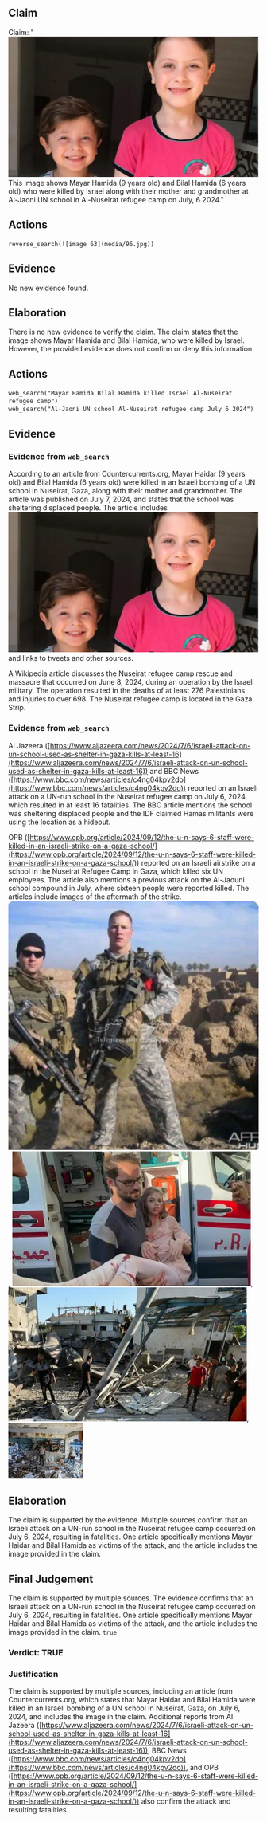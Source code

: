 ## Claim
Claim: "![image 63](media/96.jpg) This image shows Mayar Hamida (9 years old) and Bilal Hamida (6 years old) who were killed by Israel along with their mother and grandmother at Al-Jaoni UN school in Al-Nuseirat refugee camp on July, 6 2024."

## Actions
```
reverse_search(![image 63](media/96.jpg))
```

## Evidence
No new evidence found.

## Elaboration
There is no new evidence to verify the claim. The claim states that the image shows Mayar Hamida and Bilal Hamida, who were killed by Israel. However, the provided evidence does not confirm or deny this information.


## Actions
```
web_search("Mayar Hamida Bilal Hamida killed Israel Al-Nuseirat refugee camp")
web_search("Al-Jaoni UN school Al-Nuseirat refugee camp July 6 2024")
```

## Evidence
### Evidence from `web_search`
According to an article from Countercurrents.org, Mayar Haidar (9 years old) and Bilal Hamida (6 years old) were killed in an Israeli bombing of a UN school in Nuseirat, Gaza, along with their mother and grandmother. The article was published on July 7, 2024, and states that the school was sheltering displaced people. The article includes ![image 63](media/96.jpg) and links to tweets and other sources.

A Wikipedia article discusses the Nuseirat refugee camp rescue and massacre that occurred on June 8, 2024, during an operation by the Israeli military. The operation resulted in the deaths of at least 276 Palestinians and injuries to over 698. The Nuseirat refugee camp is located in the Gaza Strip.


### Evidence from `web_search`
Al Jazeera ([https://www.aljazeera.com/news/2024/7/6/israeli-attack-on-un-school-used-as-shelter-in-gaza-kills-at-least-16](https://www.aljazeera.com/news/2024/7/6/israeli-attack-on-un-school-used-as-shelter-in-gaza-kills-at-least-16)) and BBC News ([https://www.bbc.com/news/articles/c4ng04kpv2do](https://www.bbc.com/news/articles/c4ng04kpv2do)) reported on an Israeli attack on a UN-run school in the Nuseirat refugee camp on July 6, 2024, which resulted in at least 16 fatalities. The BBC article mentions the school was sheltering displaced people and the IDF claimed Hamas militants were using the location as a hideout.

OPB ([https://www.opb.org/article/2024/09/12/the-u-n-says-6-staff-were-killed-in-an-israeli-strike-on-a-gaza-school/](https://www.opb.org/article/2024/09/12/the-u-n-says-6-staff-were-killed-in-an-israeli-strike-on-a-gaza-school/)) reported on an Israeli airstrike on a school in the Nuseirat Refugee Camp in Gaza, which killed six UN employees. The article also mentions a previous attack on the Al-Jaouni school compound in July, where sixteen people were reported killed. The articles include images of the aftermath of the strike. ![image 1](media/0.jpg), ![image 2685](media/2025-07-20_11-23-1753010633-653922.jpg), ![image 2687](media/2025-07-20_11-23-1753010634-173644.jpg), ![image 2688](media/2025-07-20_11-24-1753010640-430988.jpg)


## Elaboration
The claim is supported by the evidence. Multiple sources confirm that an Israeli attack on a UN-run school in the Nuseirat refugee camp occurred on July 6, 2024, resulting in fatalities. One article specifically mentions Mayar Haidar and Bilal Hamida as victims of the attack, and the article includes the image provided in the claim.


## Final Judgement
The claim is supported by multiple sources. The evidence confirms that an Israeli attack on a UN-run school in the Nuseirat refugee camp occurred on July 6, 2024, resulting in fatalities. One article specifically mentions Mayar Haidar and Bilal Hamida as victims of the attack, and the article includes the image provided in the claim. `true`

### Verdict: TRUE

### Justification
The claim is supported by multiple sources, including an article from Countercurrents.org, which states that Mayar Haidar and Bilal Hamida were killed in an Israeli bombing of a UN school in Nuseirat, Gaza, on July 6, 2024, and includes the image in the claim. Additional reports from Al Jazeera ([https://www.aljazeera.com/news/2024/7/6/israeli-attack-on-un-school-used-as-shelter-in-gaza-kills-at-least-16](https://www.aljazeera.com/news/2024/7/6/israeli-attack-on-un-school-used-as-shelter-in-gaza-kills-at-least-16)), BBC News ([https://www.bbc.com/news/articles/c4ng04kpv2do](https://www.bbc.com/news/articles/c4ng04kpv2do)), and OPB ([https://www.opb.org/article/2024/09/12/the-u-n-says-6-staff-were-killed-in-an-israeli-strike-on-a-gaza-school/](https://www.opb.org/article/2024/09/12/the-u-n-says-6-staff-were-killed-in-an-israeli-strike-on-a-gaza-school/)) also confirm the attack and resulting fatalities.
